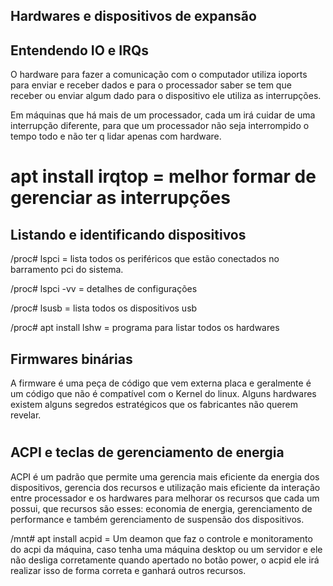 ## Hardwares e dispositivos de expansão

## Entendendo IO e IRQs

O hardware para fazer a comunicação com o computador utiliza ioports para enviar e receber dados e para o processador saber se tem que receber ou enviar algum dado para o dispositivo ele utiliza as interrupções. 

Em máquinas que há mais de um processador, cada um irá cuidar de uma interrupção diferente, para que um processador não seja interrompido o tempo todo e não ter q lidar apenas com hardware. 

# apt install irqtop = melhor formar de gerenciar as interrupções 

## Listando e identificando dispositivos

/proc# lspci = lista todos os periféricos que estão conectados no barramento pci do sistema. 

/proc# lspci -vv = detalhes de configurações 

/proc# lsusb = lista todos os dispositivos usb 

/proc# apt install lshw = programa para listar todos os hardwares 

## Firmwares binárias

A firmware é uma peça de código que vem externa placa e geralmente é um código que não é compatível com o Kernel do linux. Alguns hardwares existem alguns segredos estratégicos que os fabricantes não querem revelar.

# 

## ACPI e teclas de gerenciamento de energia

ACPI é um padrão que permite uma gerencia mais eficiente da energia dos dispositivos, gerencia dos recursos e utilização mais eficiente da interação entre processador e os hardwares para melhorar os recursos que cada um possui, que recursos são esses: economia de energia, gerenciamento de performance e também gerenciamento de suspensão dos dispositivos. 

/mnt# apt install acpid = Um deamon que faz o controle e monitoramento do acpi da máquina, caso tenha uma máquina desktop ou um servidor e ele não desliga corretamente quando apertado no botão power, o acpid ele irá realizar isso de forma correta e ganhará outros recursos.